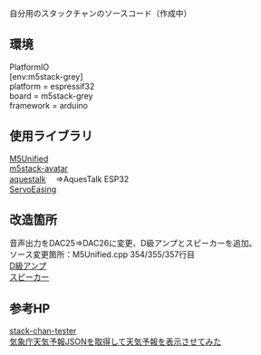 自分用のスタックチャンのソースコード（作成中） 

## 環境

PlatformIO  
[env:m5stack-grey]  
platform = espressif32  
board = m5stack-grey  
framework = arduino  

## 使用ライブラリ

[M5Unified](https://github.com/m5stack/M5Unified)  
[m5stack-avatar](https://github.com/meganetaaan/m5stack-avatar)  
[aquestalk](https://www.a-quest.com/) 　⇒AquesTalk ESP32  
[ServoEasing](https://github.com/ArminJo/ServoEasing)

## 改造箇所
音声出力をDAC25⇒DAC26に変更、D級アンプとスピーカーを追加。  
ソース変更箇所：M5Unified.cpp 354/355/357行目  
[D級アンプ](https://akizukidenshi.com/catalog/g/gK-08217/)  
[スピーカー](https://akizukidenshi.com/catalog/g/gP-12494/)  


## 参考HP

[stack-chan-tester](https://github.com/mongonta0716/stack-chan-tester)  
[気象庁天気予報JSONを取得して天気予報を表示させてみた](https://www.mgo-tec.com/blog-entry-jp-weather01.html)  
